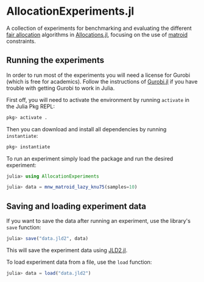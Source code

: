 # AllocationExperiments.jl

A collection of experiments for benchmarking and evaluating the different
[fair allocation](https://en.wikipedia.org/wiki/Fair_item_allocation) algorithms in
[Allocations.jl](https://github.com/mlhetland/Allocations.jl), focusing on the use of
[matroid](https://en.wikipedia.org/wiki/Matroid) constraints.

## Running the experiments

In order to run most of the experiments you will need a license for Gurobi (which is free for academics). Follow
the instructions of [Gurobi.jl](https://github.com/jump-dev/Gurobi.jl) if you have trouble with getting Gurobi
to work in Julia.

First off, you will need to activate the environment by running `activate` in the Julia Pkg REPL:
```julia
pkg> activate .
```

Then you can download and install all dependencies by running `instantiate`:
```julia
pkg> instantiate
```

To run an experiment simply load the package and run the desired experiment:
```julia
julia> using AllocationExperiments

julia> data = mnw_matroid_lazy_knu75(samples=10)
```

## Saving and loading experiment data

If you want to save the data after running an experiment, use the library's `save` function:
```julia
julia> save("data.jld2", data)
```

This will save the experiment data using [JLD2.jl](https://github.com/JuliaIO/JLD2.jl).

To load experiment data from a file, use the `load` function:
```julia
julia> data = load("data.jld2")
```
